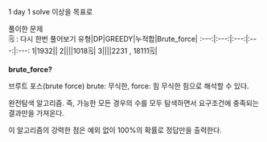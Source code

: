 1 day 1 solve 이상을 목표로

풀이한 문제
<br>
🗒️ : 다시 한번 풀어보기
유형|DP|GREEDY|누적합|Brute_force|
:---:|:---:|:---:|:---:|:---:
1|1932||
2||||1018🗒️|
3||||2231 , 18111🗒️|

**brute_force?**

브루트 포스(brute force)
brute: 무식한, force: 힘   무식한 힘으로 해석할 수 있다.

완전탐색 알고리즘. 즉, 가능한 모든 경우의 수를 모두 탐색하면서 요구조건에 충족되는 결과만을 가져온다.

이 알고리즘의 강력한 점은 예외 없이 100%의 확률로 정답만을 출력한다.

